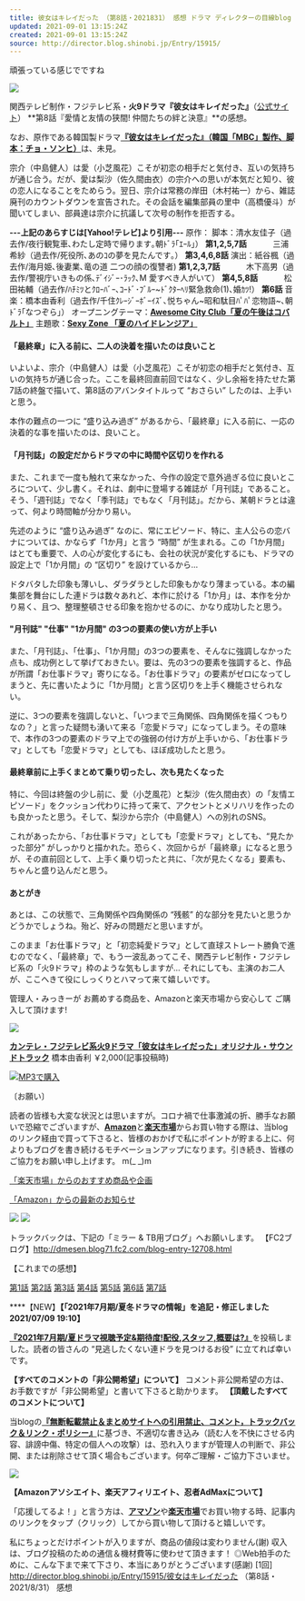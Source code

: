 ```yaml
---
title: 彼女はキレイだった （第8話・2021831） 感想 ドラマ ディレクターの目線blog
updated: 2021-09-01 13:15:24Z
created: 2021-09-01 13:15:24Z
source: http://director.blog.shinobi.jp/Entry/15915/
---
```


頑張っている感じでですね

![](http://blog.cnobi.jp/v1/blog/user/08129a6aa5c0172a4540c0e91490e391/1625036699)

関西テレビ制作・フジテレビ系・**火9ドラマ『彼女はキレイだった』**（[公式サイト](https://www.ktv.jp/kanokire/)）
**第8話『愛情と友情の狭間! 仲間たちの絆と決意』**の感想。

なお、原作である韓国製ドラマ[**『彼女はキレイだった』（韓国「MBC」製作、脚本：チョ・ソンヒ）**](https://amzn.to/361LLmN)は、未見。

宗介（中島健人）は愛（小芝風花）こそが初恋の相手だと気付き、互いの気持ちが通じ合う。だが、愛は梨沙（佐久間由衣）の宗介への思いが本気だと知り、彼の恋人になることをためらう。翌日、宗介は常務の岸田（木村祐一）から、雑誌廃刊のカウントダウンを宣告された。その会話を編集部員の里中（高橋優斗）が聞いてしまい、部員達は宗介に抗議して次号の制作を拒否する。

**---上記のあらすじは[Yahoo!テレビ]より引用---**
原作：
脚本：清水友佳子（過去作/夜行観覧車､わたし定時で帰ります｡朝ﾄﾞﾗ｢ｴｰﾙ｣） **第1,2,5,7話**
　　　三浦希紗（過去作/死役所､あのｺの夢を見たんです｡） **第3,4,6,8話**
演出：紙谷楓（過去作/海月姫､後妻業､竜の道 二つの顔の復讐者) **第1,2,3,7話**
　　　木下高男（過去作/警視庁いきもの係､ﾃﾞｲｼﾞｰ･ﾗｯｸ､M 愛すべき人がいて） **第4,5,8話**
　　　松田祐輔（過去作/ﾊﾁﾐﾂとｸﾛｰﾊﾞｰ､ｺｰﾄﾞ･ﾌﾞﾙｰ~ﾄﾞｸﾀｰﾍﾘ緊急救命(1)､婚ｶﾂ!） **第6話**
音楽：橋本由香利（過去作/千住ｸﾚｰｼﾞｰﾎﾞｰｲｽﾞ､悦ちゃん~昭和駄目ﾊﾟﾊﾟ恋物語~､朝ﾄﾞﾗ｢なつぞら｣）
オープニングテーマ：[**Awesome City Club「夏の午後はコバルト」**](https://amzn.to/2VfP8nY)
主題歌：[**Sexy Zone 「夏のハイドレンジア」**](https://amzn.to/3wcGWBW)

#### 「最終章」に入る前に、二人の決着を描いたのは良いこと

いよいよ、宗介（中島健人）は愛（小芝風花）こそが初恋の相手だと気付き、互いの気持ちが通じ合った。ここを最終回直前回ではなく、少し余裕を持たせた第7話の終盤で描いて、第8話のアバンタイトルって “おさらい” したのは、上手いと思う。

本作の難点の一つに “盛り込み過ぎ” があるから、「最終章」に入る前に、一応の決着的な事を描いたのは、良いこと。

#### 「月刊誌」の設定だからドラマの中に時間や区切りを作れる

また、これまで一度も触れて来なかった、今作の設定で意外過ぎる位に良いところについて、少し書く。それは、劇中に登場する雑誌が「月刊誌」であること。そう、「週刊誌」でなく「季刊誌」でもなく「月刊誌」。だから、某朝ドラとは違って、何より時間軸が分かり易い。

先述のように “盛り込み過ぎ” なのに、常にエピソード、特に、主人公らの恋バナについては、かならず「1か月」と言う “時間” が生まれる。この「1か月間」はとても重要で、人の心が変化するにも、会社の状況が変化するにも、ドラマの設定上で「1か月間」の “区切り” を設けているから…

ドタバタした印象も薄いし、ダラダラとした印象もかなり薄まっている。本の編集部を舞台にした連ドラは数々あれど、本作に於ける「1か月」は、本作を分かり易く、且つ、整理整頓させる印象を抱かせるのに、かなり成功したと思う。

#### "月刊誌" "仕事" "1か月間" の3つの要素の使い方が上手い

また、「月刊誌」、「仕事」、「1か月間」の3つの要素を、そんなに強調しなかった点も、成功例として挙げておきたい。要は、先の3つの要素を強調すると、作品が所謂「お仕事ドラマ」寄りになる。「お仕事ドラマ」の要素がゼロになってしまうと、先に書いたように「1か月間」と言う区切りを上手く機能させられない。

逆に、3つの要素を強調しないと、「いつまで三角関係、四角関係を描くつもりなの？」と言った疑問も湧いて来る「恋愛ドラマ」になってしまう。その意味で、本作の3つの要素のドラマ上での強弱の付け方が上手いから、「お仕事ドラマ」としても「恋愛ドラマ」としても、ほぼ成功したと思う。

#### 最終章前に上手くまとめて乗り切ったし、次も見たくなった

特に、今回は終盤の少し前に、愛（小芝風花）と梨沙（佐久間由衣）の「友情エピソード」をクッション代わりに持って来て、アクセントとメリハリを作ったのも良かったと思う。そして、梨沙から宗介（中島健人）への別れのSNS。

これがあったから、「お仕事ドラマ」としても「恋愛ドラマ」としても、“見たかった部分” がしっかりと描かれた。恐らく、次回からが「最終章」になると思うが、その直前回として、上手く乗り切ったと共に、「次が見たくなる」要素も、ちゃんと盛り込んだと思う。

#### あとがき

あとは、この状態で、三角関係や四角関係の “残骸” 的な部分を見たいと思うかどうかでしょうね。殆ど、好みの問題だと思いますが。

このまま「お仕事ドラマ」と「初恋純愛ドラマ」として直球ストレート勝負で進むのでなく、「最終章」で、もう一波乱あってこそ、関西テレビ制作・フジテレビ系の「火9ドラマ」枠のような気もしますが… それにしても、主演のお二人が、ここへきて役にしっくりとハマって来て嬉しいです。

管理人・みっきーが お薦めする商品を、Amazonと楽天市場から安心して ご購入して頂けます!

[![](http://blog.cnobi.jp/v1/blog/user/08129a6aa5c0172a4540c0e91490e391/1629848946)](https://amzn.to/3jcTkhK)

[**カンテレ・フジテレビ系火9ドラマ「彼女はキレイだった」オリジナル・サウンドトラック**](https://amzn.to/3jcTkhK)
橋本由香利
￥2,000(記事投稿時)

![](https://blog-imgs-146.fc2.com/d/m/e/dmesen/amazon_logo16-1.gif)[MP3で購入](https://amzn.to/3jcTkhK)

〔お願い〕

読者の皆様も大変な状況とは思いますが。コロナ禍で仕事激減の折、勝手なお願いで恐縮でございますが、[**Amazon**](https://amzn.to/2vGEWIU)と[**楽天市場**](https://hb.afl.rakuten.co.jp/hgc/0b60d864.ef14bd71.0b60d865.ede5a12e/?pc=https%3A%2F%2Fwww.rakuten.co.jp%2F)からお買い物する際は、当blogのリンク経由で買って下さると、皆様のおかげで私にポイントが貯まる上に、何よりもブログを書き続けるモチベーションアップになります。引き続き、皆様のご協力をお願い申し上げます。 m(_ _)m

[「楽天市場」からのおすすめ商品や企画](https://hb.afl.rakuten.co.jp/hsc/0fccc294.f863e9af.152754ae.3f3abf23/?link_type=text&ut=eyJwYWdlIjoic2hvcCIsInR5cGUiOiJ0ZXh0IiwiY29sIjoxLCJjYXQiOiI1OCIsImJhbiI6IjQ5OTk2NiIsImFtcCI6ZmFsc2V9)

[「Amazon」からの最新のお知らせ](https://www.amazon.co.jp/ref=as_li_ss_tl?ie=UTF8&linkCode=ll2&tag=mtfacto-22&linkId=532edc049580d6f69398df7375658e4e&language=ja_JP)

[![](http://blog.cnobi.jp/v1/blog/user/08129a6aa5c0172a4540c0e91490e391/1603427123)](https://blogmura.com/profiles/10404994?p_cid=10404994)  [![](http://blog.cnobi.jp/v1/blog/user/08129a6aa5c0172a4540c0e91490e391/1446790126)](http://blog.with2.net/link.php?540343)

トラックバックは、下記の「ミラー & TB用ブログ」へお願いします。
【FC2ブログ】http://dmesen.blog71.fc2.com/blog-entry-12708.html

【これまでの感想】

[第1話](http://director.blog.shinobi.jp/Entry/15725/)  [第2話](http://director.blog.shinobi.jp/Entry/15751/)  [第3話](http://director.blog.shinobi.jp/Entry/15775/)  [第4話](http://director.blog.shinobi.jp/Entry/15796/)  [第5話](http://director.blog.shinobi.jp/Entry/15845/)  [第6話](http://director.blog.shinobi.jp/Entry/15869/)  [第7話](http://director.blog.shinobi.jp/Entry/15889/)

****【NEW】**【「2021年7月期/夏冬ドラマの情報」を追記・修正しました 2021/07/09 19:10】**

[**『2021年7月期/夏ドラマ視聴予定&期待度!配役,スタッフ,概要は?』**](http://director.blog.shinobi.jp/Entry/15628/)を投稿しました。読者の皆さんの “見逃したくない連ドラを見つけるお役” に立てれば幸いです。

**【すべてのコメントの「非公開希望」について】**
コメント非公開希望の方は、お手数ですが「非公開希望」と書いて下さると助かります。
**【頂戴したすべてのコメントについて】**

当blogの[**『無断転載禁止＆まとめサイトへの引用禁止、コメント，トラックバック＆リンク・ポリシー』**](http://director.blog.shinobi.jp/Entry/2971/)に基づき、不適切な書き込み（読む人を不快にさせる内容、誹謗中傷、特定の個人への攻撃）は、恐れ入りますが管理人の判断で、非公開、または削除させて頂く場合もございます。何卒ご理解・ご協力下さいませ。

[![](https://blogparts.blogmura.com/parts_image/user/pv10404994.gif)](https://blogmura.com/profiles/10404994?p_cid=10404994)

**【Amazonアソシエイト、楽天アフィリエイト、忍者AdMaxについて】**

「応援してるよ！」と言う方は、[**アマゾン**](https://www.amazon.co.jp/ref=as_li_ss_tl?ie=UTF8&linkCode=ll2&tag=mtfacto-22&linkId=532edc049580d6f69398df7375658e4e&language=ja_JP)や[**楽天市場**](https://hb.afl.rakuten.co.jp/hgc/0b60d864.ef14bd71.0b60d865.ede5a12e/?pc=https%3A%2F%2Fwww.rakuten.co.jp%2F)でお買い物する時、記事内のリンクをタップ（クリック）してから買い物して頂けると嬉しいです。

私にちょっとだけポイントが入りますが、商品の値段は変わりません(謝)
収入は、ブログ投稿のための通信＆機材費等に使わせて頂きます！
◎Web拍手のために、こんな下まで来て下さり、本当にありがとうございます(感謝)
[1回]
http://director.blog.shinobi.jp/Entry/15915/彼女はキレイだった （第8話・2021/8/31） 感想
